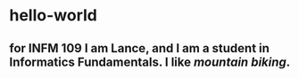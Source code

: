 # hello-world
for INFM 109
I am **Lance**, and I am a student in Informatics Fundamentals.
I like *mountain biking*.
---
